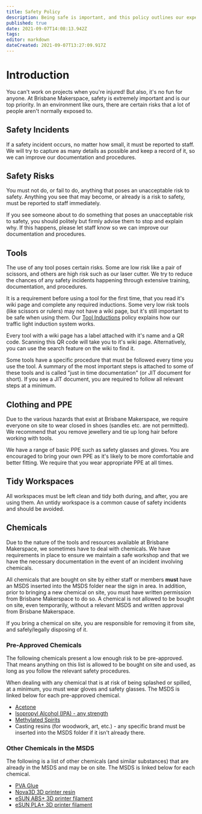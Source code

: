 ```yaml
---
title: Safety Policy
description: Being safe is important, and this policy outlines our expectations around safety.
published: true
date: 2021-09-07T14:08:13.942Z
tags: 
editor: markdown
dateCreated: 2021-09-07T13:27:09.917Z
---
```


# Introduction
You can't work on projects when you're injured! But also, it's no fun for anyone. At Brisbane Makerspace, safety is extremely important and is our top priority. In an environment like ours, there are certain risks that a lot of people aren't normally exposed to.

## Safety Incidents
If a safety incident occurs, no matter how small, it must be reported to staff. We will try to capture as many details as possible and keep a record of it, so we can improve our documentation and procedures.

## Safety Risks
You must not do, or fail to do, anything that poses an unacceptable risk to safety. Anything you see that may become, or already is a risk to safety, must be reported to staff immediately.

If you see someone about to do something that poses an unacceptable risk to safety, you should politely but firmly advise them to stop and explain why. If this happens, please let staff know so we can improve our documentation and procedures.

## Tools
The use of any tool poses certain risks. Some are low risk like a pair of scissors, and others are high risk such as our laser cutter. We try to reduce the chances of any safety incidents happening through extensive training, documentation, and procedures.

It is a requirement before using a tool for the first time, that you read it's wiki page and complete any required inductions. Some very low risk tools (like scissors or rulers) may not have a wiki page, but it's still important to be safe when using them. Our [Tool Inductions](/policies/inductions) policy explains how our traffic light induction system works.

Every tool with a wiki page has a label attached with it's name and a QR code. Scanning this QR code will take you to it's wiki page. Alternatively, you can use the search feature on the wiki to find it.

Some tools have a specific procedure that must be followed every time you use the tool. A summary of the most important steps is attached to some of these tools and is called "just in time documentation" (or JIT document for short). If you see a JIT document, you are required to follow all relevant steps at a minimum.

## Clothing and PPE
Due to the various hazards that exist at Brisbane Makerspace, we require everyone on site to wear closed in shoes (sandles etc. are not permitted). We recommend that you remove jewellery and tie up long hair before working with tools.

We have a range of basic PPE such as safety glasses and gloves. You are encouraged to bring your own PPE as it's likely to be more comfortable and better fitting. We require that you wear appropriate PPE at all times.

## Tidy Workspaces
All workspaces must be left clean and tidy both during, and after, you are using them. An untidy workspace is a common cause of safety incidents and should be avoided.

## Chemicals
Due to the nature of the tools and resources available at Brisbane Makerspace, we sometimes have to deal with chemicals. We have requirements in place to ensure we maintain a safe workshop and that we have the necessary documentation in the event of an incident involving chemicals.

All chemicals that are bought on site by either staff or members **must** have an MSDS inserted into the MSDS folder near the sign in area. In addition, prior to bringing a new chemical on site, you must have written permission from Brisbane Makerspace to do so. A chemical is not allowed to be bought on site, even temporarily, without a relevant MSDS and written approval from Brisbane Makerspace.

If you bring a chemical on site, you are responsible for removing it from site, and safely/legally disposing of it.

### Pre-Approved Chemicals
The following chemicals present a low enough risk to be pre-approved. That means anything on this list is allowed to be bought on site and used, as long as you follow the relevant safety procedures.

When dealing with any chemical that is at risk of being splashed or spilled, at a minimum, you must wear gloves and safety glasses. The MSDS is linked below for each pre-approved chemical.

* [Acetone](/msds/diggers_acetone.pdf)
* [Isopropyl Alcohol (IPA) - any strength](/msds/sydney_solvents_ipa_sds.pdf)
* [Methylated Spirits](/msds/diggers_methylated_spirits.pdf)
* Casting resins (for woodwork, art, etc.) - any specific brand must be inserted into the MSDS folder if it isn't already there.

### Other Chemicals in the MSDS
The following is a list of other chemicals (and similar substances) that are already in the MSDS and may be on site. The MSDS is linked below for each chemical.

* [PVA Glue](/msds/j_burrows_&_studymate_pva_glue_sds.pdf)
* [Nova3D 3D printer resin](/msds/405nm_resin.pdf)
* [eSUN ABS+ 3D printer filament](/msds/esun_abs_plus_filament.pdf)
* [eSUN PLA+ 3D printer filament](/msds/esun_pla_plus_filament.pdf)
